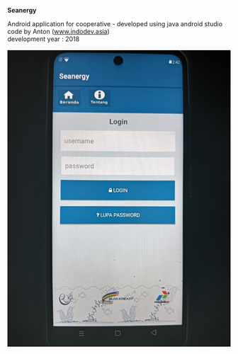 **Seanergy**

Android application for cooperative - developed using java android studio 
<br>
code by Anton (www.indodev.asia)
<br>
development year :  2018
<br>
<br>
<img src="https://raw.githubusercontent.com/indodev-asia/Seanergy/refs/heads/main/seanergy.jpg">
